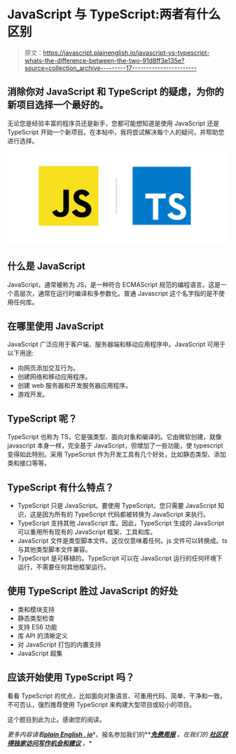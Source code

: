 # JavaScript 与 TypeScript:两者有什么区别

> 原文：<https://javascript.plainenglish.io/javascript-vs-typescript-whats-the-difference-between-the-two-91d8ff3e135e?source=collection_archive---------17----------------------->

## 消除你对 JavaScript 和 TypeScript 的疑虑，为你的新项目选择一个最好的。

无论您是经验丰富的程序员还是新手，您都可能想知道是使用 JavaScript 还是 TypeScript 开始一个新项目。在本帖中，我将尝试解决每个人的疑问，并帮助您进行选择。

![](img/f995855d9b2b8a919566076d78c27b0c.png)

## 什么是 JavaScript

JavaScript，通常被称为 JS，是一种符合 ECMAScript 规范的编程语言。这是一个高层次，通常在运行时编译和多参数化。普通 Javascript 这个名字指的是不使用任何库。

## 在哪里使用 JavaScript

JavaScript 广泛应用于客户端、服务器端和移动应用程序中。JavaScript 可用于以下用途:

*   向网页添加交互行为。
*   创建网络和移动应用程序。
*   创建 web 服务器和开发服务器应用程序。
*   游戏开发。

## TypeScript 呢？

TypeScript 也称为 TS，它是强类型、面向对象和编译的。它由微软创建，就像 javascript 本身一样，完全基于 JavaScript，但增加了一些功能，使 typescript 变得如此特别。采用 TypeScript 作为开发工具有几个好处，比如静态类型、添加类和接口等等。

## TypeScript 有什么特点？

*   TypeScript 只是 JavaScript。要使用 TypeScript，您只需要 JavaScript 知识，这是因为所有的 TypeScript 代码都被转换为 JavaScript 来执行。
*   TypeScript 支持其他 JavaScript 库。因此，TypeScript 生成的 JavaScript 可以重用所有现有的 JavaScript 框架、工具和库。
*   JavaScript 文件是类型脚本文件。这仅仅意味着任何。js 文件可以转换成。ts 与其他类型脚本文件兼容。
*   TypeScript 是可移植的。TypeScript 可以在 JavaScript 运行的任何环境下运行，不需要任何其他框架运行。

## 使用 TypeScript 胜过 JavaScript 的好处

*   类和模块支持
*   静态类型检查
*   支持 ES6 功能
*   库 API 的清晰定义
*   对 JavaScript 打包的内置支持
*   JavaScript 超集

## 应该开始使用 TypeScript 吗？

看看 TypeScript 的优点，比如面向对象语言、可重用代码、简单、干净和一致。不可否认，强烈推荐使用 TypeScript 来构建大型项目或较小的项目。

这个题目到此为止。感谢您的阅读。

*更多内容请看*[***plain English . io***](http://plainenglish.io/)*。报名参加我们的**[***免费周报***](http://newsletter.plainenglish.io/) *。在我们的* [***社区获得独家访问写作机会和建议***](https://discord.gg/GtDtUAvyhW) *。**